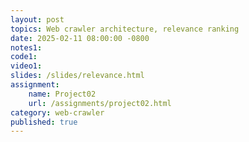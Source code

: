 ```yaml
---
layout: post
topics: Web crawler architecture, relevance ranking
date: 2025-02-11 08:00:00 -0800
notes1: 
code1: 
video1: 
slides: /slides/relevance.html
assignment: 
    name: Project02
    url: /assignments/project02.html
category: web-crawler
published: true
---
```

